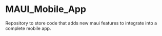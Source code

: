 # MAUI_Mobile_App
Repository to store code that adds new maui features to integrate into a complete mobile app.
